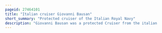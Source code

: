 ```yaml
---
pageid: 27464101
title: "Italian cruiser Giovanni Bausan"
short_summary: "Protected cruiser of the Italian Royal Navy"
description: "Giovanni Bausan was a protected Cruiser from the italian Regia Marina designed and built by Sir W G armstrong mitchell co. 's Elswick Works in England in the Mid-1880S. The finished Ship entered Service in may 1885. She was the first Ship of this Type built for the italian Fleet and she provided the Basis for subsequent Designs built in Italy including the Etna Class. Giovanni Bausan was intended to serve as a Battleship Destroyer and was armed with a main Battery of two 10-inch Guns to give her the Ability to defeat heavy Armor but Design Flaws rendered her Unfit for this Role."
---
```

